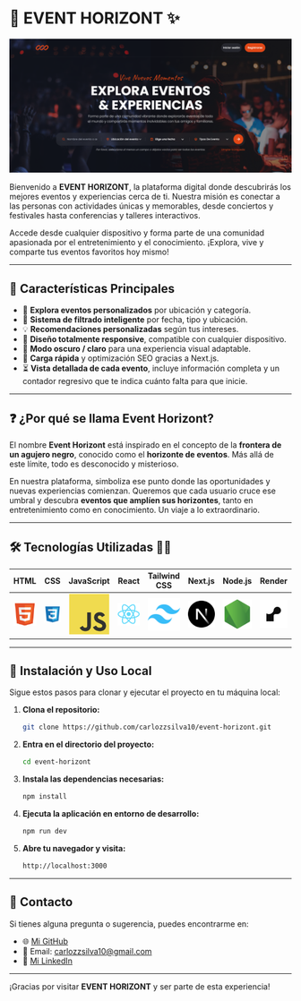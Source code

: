 # 🎉 EVENT HORIZONT ✨

[![EVENT HORIZONT](./public/assets/imagen-preview.png)](https://event-horizont.netlify.app/)

Bienvenido a **EVENT HORIZONT**, la plataforma digital donde descubrirás los mejores eventos y experiencias cerca de ti. Nuestra misión es conectar a las personas con actividades únicas y memorables, desde conciertos y festivales hasta conferencias y talleres interactivos.

Accede desde cualquier dispositivo y forma parte de una comunidad apasionada por el entretenimiento y el conocimiento. ¡Explora, vive y comparte tus eventos favoritos hoy mismo!

---

## 🌟 Características Principales

- 🎫 **Explora eventos personalizados** por ubicación y categoría.
- 📅 **Sistema de filtrado inteligente** por fecha, tipo y ubicación.
- 💡 **Recomendaciones personalizadas** según tus intereses.
- 📱 **Diseño totalmente responsive**, compatible con cualquier dispositivo.
- 🌙 **Modo oscuro / claro** para una experiencia visual adaptable.
- 🚀 **Carga rápida** y optimización SEO gracias a Next.js.
- ⏳ **Vista detallada de cada evento**, incluye información completa y un contador regresivo que te indica cuánto falta para que inicie.

---

## ❓ ¿Por qué se llama Event Horizont?

El nombre **Event Horizont** está inspirado en el concepto de la **frontera de un agujero negro**, conocido como el **horizonte de eventos**. Más allá de este límite, todo es desconocido y misterioso.

En nuestra plataforma, simboliza ese punto donde las oportunidades y nuevas experiencias comienzan. Queremos que cada usuario cruce ese umbral y descubra **eventos que amplíen sus horizontes**, tanto en entretenimiento como en conocimiento.
Un viaje a lo extraordinario.

---

## 🛠️ Tecnologías Utilizadas 👨‍💻


| HTML | CSS | JavaScript | React | Tailwind CSS | Next.js | Node.js | Render |
|------|-----|------------|-------|--------------|--------|---------|--------|
| ![HTML](https://raw.githubusercontent.com/devicons/devicon/master/icons/html5/html5-original.svg) | ![CSS](https://raw.githubusercontent.com/devicons/devicon/master/icons/css3/css3-original.svg) | ![JavaScript](https://raw.githubusercontent.com/devicons/devicon/master/icons/javascript/javascript-original.svg) | ![React](https://raw.githubusercontent.com/devicons/devicon/master/icons/react/react-original.svg) | ![TailwindCSS](https://raw.githubusercontent.com/devicons/devicon/master/icons/tailwindcss/tailwindcss-original.svg) | ![Next.js](https://raw.githubusercontent.com/devicons/devicon/master/icons/nextjs/nextjs-original.svg) | ![Node.js](https://raw.githubusercontent.com/devicons/devicon/master/icons/nodejs/nodejs-original.svg) | ![Render](./public/assets/render.png) |

---

## 🚀 Instalación y Uso Local

Sigue estos pasos para clonar y ejecutar el proyecto en tu máquina local:

1. **Clona el repositorio:**

   ```bash
   git clone https://github.com/carlozzsilva10/event-horizont.git
   ```

2. **Entra en el directorio del proyecto:**

   ```bash
   cd event-horizont
   ```

3. **Instala las dependencias necesarias:**

   ```bash
   npm install
   ```

4. **Ejecuta la aplicación en entorno de desarrollo:**

   ```bash
   npm run dev
   ```

5. **Abre tu navegador y visita:**

   ```bash
   http://localhost:3000
   ```

---

## 📩 Contacto

Si tienes alguna pregunta o sugerencia, puedes encontrarme en:

- 🌐 [Mi GitHub](https://github.com/carlozzsilva10)
- 📧 Email: [carlozzsilva10@gmail.com](mailto:carlozzsilva10@gmail.com)
- 💼 [Mi LinkedIn](https://www.linkedin.com/in/carlos-eduardo-silva-bustamante-b6084528b?utm_source=share&utm_campaign=share_via&utm_content=profile&utm_medium=android_app)

---

¡Gracias por visitar **EVENT HORIZONT** y ser parte de esta experiencia!